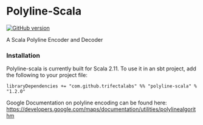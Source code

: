 # Polyline-Scala

[![GitHub version](https://badge.fury.io/gh/trifectalabs%2Fpolyline-scala.svg)](https://badge.fury.io/gh/trifectalabs%2Fpolyline-scala)

A Scala Polyline Encoder and Decoder

### Installation
Polyline-scala is currently built for Scala 2.11. To use it in an sbt project, add the following to your project file:

    libraryDependencies += "com.github.trifectalabs" %% "polyline-scala" % "1.2.0"

Google Documentation on polyline encoding can be found here: https://developers.google.com/maps/documentation/utilities/polylinealgorithm
